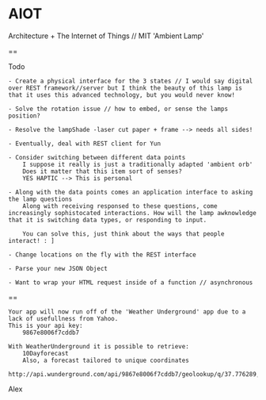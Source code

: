 AIOT
====

Architecture + The Internet of Things // MIT
'Ambient Lamp'

==

Todo

	- Create a physical interface for the 3 states // I would say digital over REST framework//server but I think the beauty of this lamp is that it uses this advanced technology, but you would never know!
	
	- Solve the rotation issue // how to embed, or sense the lamps position?

	- Resolve the lampShade -laser cut paper + frame --> needs all sides!

	- Eventually, deal with REST client for Yun

	- Consider switching between different data points
		I suppose it really is just a traditionally adapted 'ambient orb'
		Does it matter that this item sort of senses?
		YES HAPTIC --> This is personal

	- Along with the data points comes an application interface to asking the lamp questions
		Along with receiving responsed to these questions, come increasingly sophistocated interactions. How will the lamp awknowledge that it is switching data types, or responding to input.

		You can solve this, just think about the ways that people interact! : ]

	- Change locations on the fly with the REST interface

	- Parse your new JSON Object

	- Want to wrap your HTML request inside of a function // asynchronous


==

	Your app will now run off of the 'Weather Underground' app due to a lack of usefullness from Yahoo.
	This is your api key:
		9867e8006f7cddb7

	With WeatherUnderground it is possible to retrieve:
		10Dayforecast
		Also, a forecast tailored to unique coordinates
		http://api.wunderground.com/api/9867e8006f7cddb7/geolookup/q/37.776289,-122.395234.json

Alex

